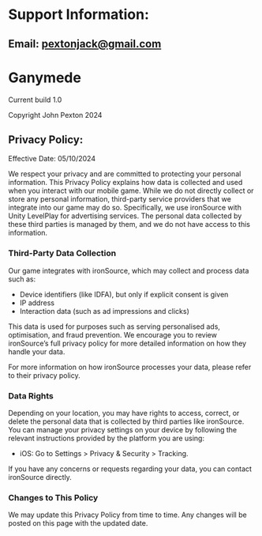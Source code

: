 # Support Information:
## Email: pextonjack@gmail.com

# Ganymede
Current build 1.0

Copyright John Pexton 2024

## Privacy Policy:

Effective Date: 05/10/2024

We respect your privacy and are committed to protecting your personal information. This Privacy Policy explains how data is collected and used when you interact with our mobile game. While we do not directly collect or store any personal information, third-party service providers that we integrate into our game may do so. Specifically, we use ironSource with Unity LevelPlay for advertising services. The personal data collected by these third parties is managed by them, and we do not have access to this information.

### Third-Party Data Collection

Our game integrates with ironSource, which may collect and process data such as:

- Device identifiers (like IDFA), but only if explicit consent is given
- IP address
- Interaction data (such as ad impressions and clicks)

This data is used for purposes such as serving personalised ads, optimisation, and fraud prevention. We encourage you to review ironSource’s full privacy policy for more detailed information on how they handle your data.

For more information on how ironSource processes your data, please refer to their privacy policy.

### Data Rights

Depending on your location, you may have rights to access, correct, or delete the personal data that is collected by third parties like ironSource. You can manage your privacy settings on your device by following the relevant instructions provided by the platform you are using:

- iOS: Go to Settings > Privacy & Security > Tracking.

If you have any concerns or requests regarding your data, you can contact ironSource directly.

### Changes to This Policy

We may update this Privacy Policy from time to time. Any changes will be posted on this page with the updated date.